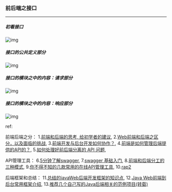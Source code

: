### 前后端之接口

***

##### 初看接口

![img](http://images.cnblogs.com/cnblogs_com/prayjourney/1041349/o_jk1.png)



##### 接口的公共定义部分

![img](http://images.cnblogs.com/cnblogs_com/prayjourney/1041349/o_jk4.png)



##### 接口的模块之中的内容：请求部分

![img](http://images.cnblogs.com/cnblogs_com/prayjourney/1041349/o_jk2.png)



##### 接口的模块之中的内容：响应部分

![img](http://images.cnblogs.com/cnblogs_com/prayjourney/1041349/o_jk3.png)



ref:

前端后端之分：
1.[前端和后端的思考, 给初学者的建议](https://blog.csdn.net/magic_software/article/details/72822425),   2.[Web前端和后端之区分，以及面临的挑战](https://blog.csdn.net/u013485792/article/details/52316512),   3.[前端开发与后台开发如何协作？](https://www.zhihu.com/question/27226086),   4.[前端是如何管理后端提供的API的？](https://www.zhihu.com/question/58274241),   5.[如何处理好前后端分离的 API 问题](https://github.com/phodal/fe/blob/master/chapters/chapter-13.md),   

API管理工具：
6.[5分钟了解swagger](https://blog.csdn.net/i6448038/article/details/77622977),   7.[swagger 基础入门](http://www.cnblogs.com/FlyAway2013/p/7510279.html),   8.[前端和后端分工的三种模式](http://www.cnblogs.com/lazyboy1/p/5551915.html),   9.[你不得不知的几款常用的在线API管理工具](https://baijiahao.baidu.com/s?id=1582032220933166535&wfr=spider&for=pc),   10.[rap2](http://rap2.taobao.org/)

后端框架和总结：
11.[总结的javaWeb后端开发框架的知识点](https://blog.csdn.net/weixin_36126172/article/details/60330946),   12.[Java Web前端到后台常用框架介绍](https://blog.csdn.net/u011687186/article/details/51362887),   13.[推荐几个自己写的Java后端相关的范例项目(转载)](https://blog.csdn.net/zzy7075/article/details/52094782)